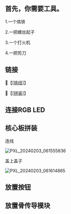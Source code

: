 ## 首先，你需要工具。

 1.一个烙铁 
 
 2.一把螺丝起子

 3.一个打火机

 4.一把剪刀
 
 ## 链接
 
 🔗【[[排线](https://wokwi.com/projects/389491716516865025)]】

 🔗【[[拼装](https://ibb.co/gw4htDD)]】

 ## 连接RGB LED

 
 
 ## 核心板拼装
 连线
 
![PXL_20240203_061555836](https://github.com/Ethan-Ming/BrainDance_AVS/assets/36059080/556cabfb-7a29-4028-8365-72ee50966f5b)

盖上盖子

![PXL_20240203_061614865](https://github.com/Ethan-Ming/BrainDance_AVS/assets/36059080/df22c6e9-e932-41ab-ba2f-20a9e53b1d30)

 ## 放置按钮

 ## 放置骨传导模块

 
